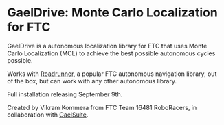 # GaelDrive: Monte Carlo Localization for FTC

GaelDrive is a autonomous localization library for FTC that uses Monte Carlo Localization (MCL) to achieve the best possible autonomous cycles possible. 

Works with [Roadrunner](https://github.com/acmerobotics/road-runner), a popular FTC autonomous navigation library, out of the box, but can work with any other autonomous library. 

Full installation releasing September 9th.

Created by Vikram Kommera from FTC Team 16481 RoboRacers, in collaboration with [GaelSuite](https://github.com/GaelSuite).
